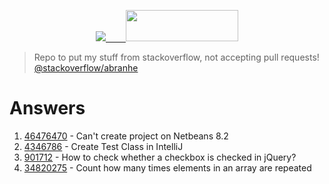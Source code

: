 <p align="center">
  <a href="https://stackoverflow.com/users/7602110/">
    <img src="https://cdn.svgporn.com/logos/stackoverflow.svg">  
    <img src="https://stackoverflow.com/users/flair/7602110.png" width="180" height="50">
   </a>
</p>

> Repo to put my stuff from stackoverflow, not accepting pull requests! [@stackoverflow/abranhe](https://stackoverflow.com/users/7602110/carlos-abraham)

# Answers


1. [46476470](46476470) - Can't create project on Netbeans 8.2
1. [4346786](4346786) - Create Test Class in IntelliJ
1. [901712](901712) - How to check whether a checkbox is checked in jQuery?
1. [34820275](34820275) - Count how many times elements in an array are repeated
